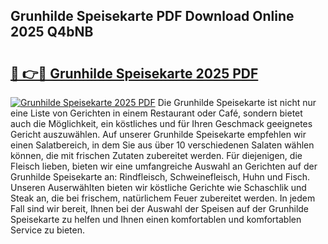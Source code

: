 ## Grunhilde Speisekarte PDF Download Online 2025 Q4bNB

# <h2><a href="http://gcb31qu.nevu.top/?p=Grunhilde+Speisekarte">🔗 👉🔴 Grunhilde Speisekarte 2025 PDF</a></h2>

[![Grunhilde Speisekarte 2025 PDF](https://i.imgur.com/dBaPXMq.png)](http://gcb31qu.nevu.top/?p=Grunhilde+Speisekarte)
Die Grunhilde Speisekarte ist nicht nur eine Liste von Gerichten in einem Restaurant oder Café, sondern bietet auch die Möglichkeit, ein köstliches und für Ihren Geschmack geeignetes Gericht auszuwählen. Auf unserer Grunhilde Speisekarte empfehlen wir einen Salatbereich, in dem Sie aus über 10 verschiedenen Salaten wählen können, die mit frischen Zutaten zubereitet werden. Für diejenigen, die Fleisch lieben, bieten wir eine umfangreiche Auswahl an Gerichten auf der Grunhilde Speisekarte an: Rindfleisch, Schweinefleisch, Huhn und Fisch. Unseren Auserwählten bieten wir köstliche Gerichte wie Schaschlik und Steak an, die bei frischem, natürlichem Feuer zubereitet werden. In jedem Fall sind wir bereit, Ihnen bei der Auswahl der Speisen auf der Grunhilde Speisekarte zu helfen und Ihnen einen komfortablen und komfortablen Service zu bieten.
